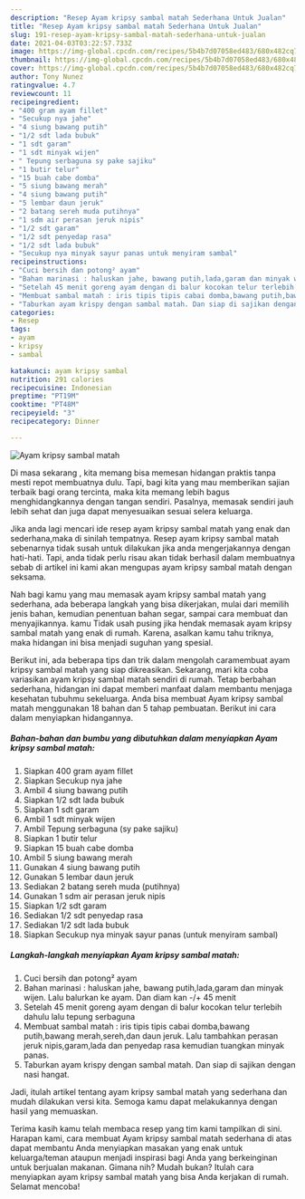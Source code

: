 ```yaml
---
description: "Resep Ayam kripsy sambal matah Sederhana Untuk Jualan"
title: "Resep Ayam kripsy sambal matah Sederhana Untuk Jualan"
slug: 191-resep-ayam-kripsy-sambal-matah-sederhana-untuk-jualan
date: 2021-04-03T03:22:57.733Z
image: https://img-global.cpcdn.com/recipes/5b4b7d07058ed483/680x482cq70/ayam-kripsy-sambal-matah-foto-resep-utama.jpg
thumbnail: https://img-global.cpcdn.com/recipes/5b4b7d07058ed483/680x482cq70/ayam-kripsy-sambal-matah-foto-resep-utama.jpg
cover: https://img-global.cpcdn.com/recipes/5b4b7d07058ed483/680x482cq70/ayam-kripsy-sambal-matah-foto-resep-utama.jpg
author: Tony Nunez
ratingvalue: 4.7
reviewcount: 11
recipeingredient:
- "400 gram ayam fillet"
- "Secukup nya jahe"
- "4 siung bawang putih"
- "1/2 sdt lada bubuk"
- "1 sdt garam"
- "1 sdt minyak wijen"
- " Tepung serbaguna sy pake sajiku"
- "1 butir telur"
- "15 buah cabe domba"
- "5 siung bawang merah"
- "4 siung bawang putih"
- "5 lembar daun jeruk"
- "2 batang sereh muda putihnya"
- "1 sdm air perasan jeruk nipis"
- "1/2 sdt garam"
- "1/2 sdt penyedap rasa"
- "1/2 sdt lada bubuk"
- "Secukup nya minyak sayur panas untuk menyiram sambal"
recipeinstructions:
- "Cuci bersih dan potong² ayam"
- "Bahan marinasi : haluskan jahe, bawang putih,lada,garam dan minyak wijen. Lalu balurkan ke ayam. Dan diam kan -/+ 45 menit"
- "Setelah 45 menit goreng ayam dengan di balur kocokan telur terlebih dahulu lalu tepung serbaguna"
- "Membuat sambal matah : iris tipis tipis cabai domba,bawang putih,bawang merah,sereh,dan daun jeruk. Lalu tambahkan perasan jeruk nipis,garam,lada dan penyedap rasa kemudian tuangkan minyak panas."
- "Taburkan ayam krispy dengan sambal matah. Dan siap di sajikan dengan nasi hangat."
categories:
- Resep
tags:
- ayam
- kripsy
- sambal

katakunci: ayam kripsy sambal 
nutrition: 291 calories
recipecuisine: Indonesian
preptime: "PT19M"
cooktime: "PT48M"
recipeyield: "3"
recipecategory: Dinner

---
```



![Ayam kripsy sambal matah](https://img-global.cpcdn.com/recipes/5b4b7d07058ed483/680x482cq70/ayam-kripsy-sambal-matah-foto-resep-utama.jpg)

Di masa  sekarang , kita memang bisa memesan hidangan praktis tanpa mesti repot membuatnya dulu. Tapi, bagi kita yang mau memberikan sajian terbaik bagi orang tercinta, maka kita memang lebih bagus menghidangkannya dengan tangan sendiri. Pasalnya, memasak sendiri jauh lebih sehat dan juga dapat menyesuaikan sesuai selera keluarga.

Jika anda lagi mencari ide resep ayam kripsy sambal matah yang enak dan sederhana,maka di sinilah tempatnya. Resep ayam kripsy sambal matah  sebenarnya tidak susah untuk dilakukan jika anda mengerjakannya dengan hati-hati. Tapi, anda tidak perlu risau akan tidak berhasil dalam membuatnya 
sebab di artikel ini kami akan mengupas ayam kripsy sambal matah dengan seksama.  



Nah bagi kamu yang mau memasak ayam kripsy sambal matah yang sederhana, ada beberapa langkah yang bisa dikerjakan, mulai dari memilih jenis bahan, kemudian penentuan bahan segar, sampai cara membuat dan menyajikannya. kamu Tidak usah pusing jika hendak memasak ayam kripsy sambal matah yang enak di rumah. Karena, asalkan kamu  tahu triknya, maka hidangan ini bisa menjadi suguhan yang spesial.

Berikut ini, ada beberapa tips dan trik dalam mengolah caramembuat ayam kripsy sambal matah yang siap dikreasikan. Sekarang, mari kita coba variasikan ayam kripsy sambal matah sendiri di rumah. Tetap berbahan sederhana, hidangan ini dapat memberi manfaat dalam membantu menjaga kesehatan tubuhmu sekeluarga. Anda bisa membuat Ayam kripsy sambal matah menggunakan 18 bahan dan 5 tahap pembuatan. Berikut ini cara dalam menyiapkan hidangannya.

<!--inarticleads1-->

##### Bahan-bahan dan bumbu yang dibutuhkan dalam menyiapkan Ayam kripsy sambal matah:

1. Siapkan 400 gram ayam fillet
1. Siapkan Secukup nya jahe
1. Ambil 4 siung bawang putih
1. Siapkan 1/2 sdt lada bubuk
1. Siapkan 1 sdt garam
1. Ambil 1 sdt minyak wijen
1. Ambil  Tepung serbaguna (sy pake sajiku)
1. Siapkan 1 butir telur
1. Siapkan 15 buah cabe domba
1. Ambil 5 siung bawang merah
1. Gunakan 4 siung bawang putih
1. Gunakan 5 lembar daun jeruk
1. Sediakan 2 batang sereh muda (putihnya)
1. Gunakan 1 sdm air perasan jeruk nipis
1. Siapkan 1/2 sdt garam
1. Sediakan 1/2 sdt penyedap rasa
1. Sediakan 1/2 sdt lada bubuk
1. Siapkan Secukup nya minyak sayur panas (untuk menyiram sambal)




<!--inarticleads2-->

##### Langkah-langkah menyiapkan Ayam kripsy sambal matah:

1. Cuci bersih dan potong² ayam
1. Bahan marinasi : haluskan jahe, bawang putih,lada,garam dan minyak wijen. Lalu balurkan ke ayam. Dan diam kan -/+ 45 menit
1. Setelah 45 menit goreng ayam dengan di balur kocokan telur terlebih dahulu lalu tepung serbaguna
1. Membuat sambal matah : iris tipis tipis cabai domba,bawang putih,bawang merah,sereh,dan daun jeruk. Lalu tambahkan perasan jeruk nipis,garam,lada dan penyedap rasa kemudian tuangkan minyak panas.
1. Taburkan ayam krispy dengan sambal matah. Dan siap di sajikan dengan nasi hangat.




Jadi, itulah artikel tentang  ayam kripsy sambal matah  yang sederhana dan mudah dilakukan versi kita. Semoga kamu dapat melakukannya dengan hasil yang memuaskan. 

Terima kasih kamu telah membaca resep yang tim kami tampilkan di sini. Harapan kami, cara membuat  Ayam kripsy sambal matah sederhana di atas dapat membantu Anda menyiapkan masakan yang enak untuk keluarga/teman ataupun menjadi inspirasi bagi Anda yang berkeinginan untuk berjualan makanan. Gimana nih? Mudah bukan? Itulah cara menyiapkan ayam kripsy sambal matah yang bisa Anda kerjakan di rumah. Selamat mencoba!

